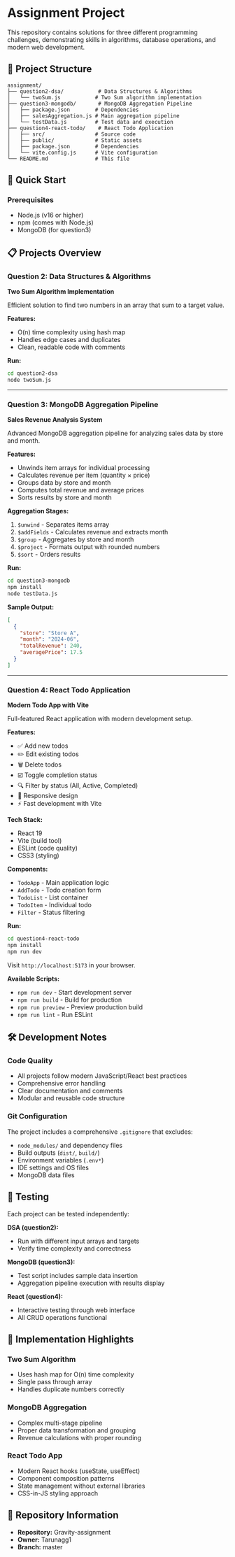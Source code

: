 # Assignment Project

This repository contains solutions for three different programming challenges, demonstrating skills in algorithms, database operations, and modern web development.

## 📁 Project Structure

```
assignment/
├── question2-dsa/           # Data Structures & Algorithms
│   └── twoSum.js           # Two Sum algorithm implementation
├── question3-mongodb/       # MongoDB Aggregation Pipeline
│   ├── package.json        # Dependencies
│   ├── salesAggregation.js # Main aggregation pipeline
│   └── testData.js         # Test data and execution
├── question4-react-todo/    # React Todo Application
│   ├── src/                # Source code
│   ├── public/             # Static assets
│   ├── package.json        # Dependencies
│   └── vite.config.js      # Vite configuration
└── README.md               # This file
```

## 🚀 Quick Start

### Prerequisites
- Node.js (v16 or higher)
- npm (comes with Node.js)
- MongoDB (for question3)

## 📋 Projects Overview

### Question 2: Data Structures & Algorithms
**Two Sum Algorithm Implementation**

Efficient solution to find two numbers in an array that sum to a target value.

**Features:**
- O(n) time complexity using hash map
- Handles edge cases and duplicates
- Clean, readable code with comments

**Run:**
```bash
cd question2-dsa
node twoSum.js
```

---

### Question 3: MongoDB Aggregation Pipeline
**Sales Revenue Analysis System**

Advanced MongoDB aggregation pipeline for analyzing sales data by store and month.

**Features:**
- Unwinds item arrays for individual processing
- Calculates revenue per item (quantity × price)
- Groups data by store and month
- Computes total revenue and average prices
- Sorts results by store and month

**Aggregation Stages:**
1. `$unwind` - Separates items array
2. `$addFields` - Calculates revenue and extracts month
3. `$group` - Aggregates by store and month
4. `$project` - Formats output with rounded numbers
5. `$sort` - Orders results

**Run:**
```bash
cd question3-mongodb
npm install
node testData.js
```

**Sample Output:**
```json
[
  {
    "store": "Store A",
    "month": "2024-06",
    "totalRevenue": 240,
    "averagePrice": 17.5
  }
]
```

---

### Question 4: React Todo Application
**Modern Todo App with Vite**

Full-featured React application with modern development setup.

**Features:**
- ✅ Add new todos
- ✏️ Edit existing todos
- 🗑️ Delete todos
- ☑️ Toggle completion status
- 🔍 Filter by status (All, Active, Completed)
- 📱 Responsive design
- ⚡ Fast development with Vite

**Tech Stack:**
- React 19
- Vite (build tool)
- ESLint (code quality)
- CSS3 (styling)

**Components:**
- `TodoApp` - Main application logic
- `AddTodo` - Todo creation form
- `TodoList` - List container
- `TodoItem` - Individual todo
- `Filter` - Status filtering

**Run:**
```bash
cd question4-react-todo
npm install
npm run dev
```

Visit `http://localhost:5173` in your browser.

**Available Scripts:**
- `npm run dev` - Start development server
- `npm run build` - Build for production
- `npm run preview` - Preview production build
- `npm run lint` - Run ESLint

## 🛠️ Development Notes

### Code Quality
- All projects follow modern JavaScript/React best practices
- Comprehensive error handling
- Clear documentation and comments
- Modular and reusable code structure

### Git Configuration
The project includes a comprehensive `.gitignore` that excludes:
- `node_modules/` and dependency files
- Build outputs (`dist/`, `build/`)
- Environment variables (`.env*`)
- IDE settings and OS files
- MongoDB data files

## 🧪 Testing

Each project can be tested independently:

**DSA (question2):** 
- Run with different input arrays and targets
- Verify time complexity and correctness

**MongoDB (question3):**
- Test script includes sample data insertion
- Aggregation pipeline execution with results display

**React (question4):**
- Interactive testing through web interface
- All CRUD operations functional

## 📝 Implementation Highlights

### Two Sum Algorithm
- Uses hash map for O(n) time complexity
- Single pass through array
- Handles duplicate numbers correctly

### MongoDB Aggregation
- Complex multi-stage pipeline
- Proper data transformation and grouping
- Revenue calculations with proper rounding

### React Todo App
- Modern React hooks (useState, useEffect)
- Component composition patterns
- State management without external libraries
- CSS-in-JS styling approach

## 🔗 Repository Information

- **Repository:** Gravity-assignment
- **Owner:** Tarunagg1
- **Branch:** master

